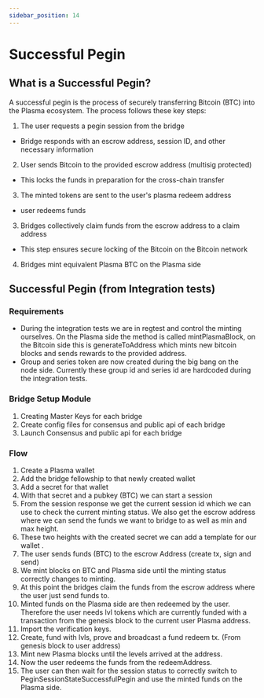 ```yaml
---
sidebar_position: 14
---
```


# Successful Pegin

## What is a Successful Pegin? 

A successful pegin is the process of securely transferring Bitcoin (BTC) into the Plasma ecosystem. The process follows these key steps:

1. The user requests a pegin session from the bridge
- Bridge responds with an escrow address, session ID, and other necessary information

2. User sends Bitcoin to the provided escrow address (multisig protected)
- This locks the funds in preparation for the cross-chain transfer

3. The minted tokens are sent to the user's plasma redeem address 
- user redeems funds 

3. Bridges collectively claim funds from the escrow address to a claim address
- This step ensures secure locking of the Bitcoin on the Bitcoin network

4. Bridges mint equivalent Plasma BTC on the Plasma side


## Successful Pegin (from Integration tests)
### Requirements
- During the integration tests we are in regtest and control the minting ourselves. On the Plasma side the method is called mintPlasmaBlock, on the Bitcoin side this is generateToAddress which mints new bitcoin blocks and sends rewards to the provided address. 
- Group and series token are now created during the big bang on the node side. Currently these group id and series id are hardcoded during the integration tests. 

### Bridge Setup Module 

1. Creating Master Keys for each bridge
2. Create config files for consensus and public api of each bridge
3. Launch Consensus and public api for each bridge

### Flow
1. Create a Plasma wallet 
2. Add the bridge fellowship to that newly created wallet 
3. Add a secret for that wallet 
4. With that secret and a pubkey (BTC) we can start a session
5. From the session response we get the current session id which we can use to check the current minting status. We also get the escrow address where we can send the funds we want to bridge to as well as min and max height. 
6. These two heights with the created secret we can add a template for our wallet . 
7. The user sends funds (BTC) to the escrow Address (create tx, sign and send)
8. We mint blocks on BTC and Plasma side until the minting status correctly changes to minting. 
9. At this point the bridges claim the funds from the escrow address where the user just send funds to. 
10. Minted funds on the Plasma side are then redeemed by the user. Therefore the user needs lvl tokens which are currently funded with a transaction from the genesis block to the current user Plasma address. 
11. Import the verification keys. 
12. Create, fund with lvls, prove and broadcast a fund redeem tx. (From genesis block to user address)
13. Mint new Plasma blocks until the levels arrived at the address. 
14. Now the user redeems the funds from the redeemAddress. 
15. The user can then wait for the session status to correctly switch to PeginSessionStateSuccessfulPegin and use the minted funds on the Plasma side. 